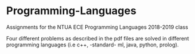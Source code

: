 # Programming-Languages
Assignments for the NTUA ECE Programming Languages 2018-2019 class

Four different problems as described in the pdf files are solved in different programming languages (i.e c++, -standard- ml, java, python, prolog).
